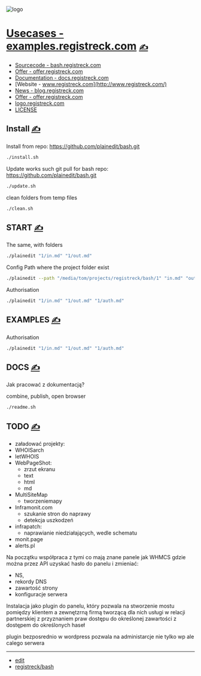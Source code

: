 

![logo](http://logo.registreck.com/2/cover.png)

# [Usecases - examples.registreck.com](http://examples.registreck.com/) [<span style='font-size:20px;'>&#x270D;</span>](https://github.com/registreck/bash/edit/main/DOCS/MENU.md)

+ [Sourcecode - bash.registreck.com](http://bash.registreck.com/)
+ [Offer - offer.registreck.com](http://offer.registreck.com/)
+ [Documentation - docs.registreck.com](http://docs.registreck.com/)
+ [Website - www.registreck.com](http://www.registreck.com/)
+ [News - blog.registreck.com](http://blog.registreck.com/)
+ [Offer - offer.registreck.com](http://offer.registreck.com/)
+ [logo.registreck.com](https://logo.registreck.com/)
+ [LICENSE](../LICENSE)



## Install [<span style='font-size:20px;'>&#x270D;</span>](https://github.com/registreck/bash/edit/main/DOCS/INSTALL.md)

Install from repo: https://github.com/plainedit/bash.git
```bash
./install.sh
```

Update works such git pull for bash repo: https://github.com/plainedit/bash.git
```bash
./update.sh
```

clean folders from temp files
```bash
./clean.sh
```



## START [<span style='font-size:20px;'>&#x270D;</span>](https://github.com/registreck/bash/edit/main/DOCS/START.md)

The same, with folders
```bash
./plainedit "1/in.md" "1/out.md" 
```

Config Path where the project folder exist
```bash
./plainedit --path "/media/tom/projects/registreck/bash/1" "in.md" "out.md"
```

Authorisation
```bash
./plainedit "1/in.md" "1/out.md" "1/auth.md"
```





## EXAMPLES [<span style='font-size:20px;'>&#x270D;</span>](https://github.com/registreck/bash/edit/main/DOCS/EXAMPLES.md)

Authorisation
```bash
./plainedit "1/in.md" "1/out.md" "1/auth.md"
```




## DOCS [<span style='font-size:20px;'>&#x270D;</span>](https://github.com/registreck/bash/edit/main/DOCS/DOCS.md)

Jak pracować z dokumentacją?


combine, publish, open browser

```bash
./readme.sh
```




## TODO [<span style='font-size:20px;'>&#x270D;</span>](https://github.com/registreck/bash/edit/main/DOCS/TODO.md)

+ załadować projekty:
+ WHOISarch
+ letWHOIS
+ WebPageShot:
  + zrzut ekranu
  + text
  + html 
  + md
+ MultiSiteMap
  + tworzeniemapy
+ Inframonit.com
  + szukanie stron do naprawy
  + detekcja uszkodzeń
+ infrapatch:
  + naprawianie niedziałających, wedle schematu
+ monit.page
+ alerts.pl






Na początku współpraca z tymi co mają znane panele jak WHMCS
gdzie można przez API uzyskać hasło do panelu i zmieniać:
+ NS,
+ rekordy DNS
+ zawartość strony
+ konfiguracje serwera


Instalacja jako plugin do panelu, który pozwala
na stworzenie mostu pomiędzy klientem a zewnętzrną firmą
tworzącą dla nich usługi w relacji partnerskiej 
z przyznaniem praw dostępu do określonej zawartości
z dostępem do określonych haseł


plugin bezposrednio w wordpress
pozwala na administarcje nie tylko wp ale calego serwera



---

+ [edit](https://github.com/registreck/bash/edit/main/README.md)
+ [registreck/bash](https://github.com/registreck/bash)

